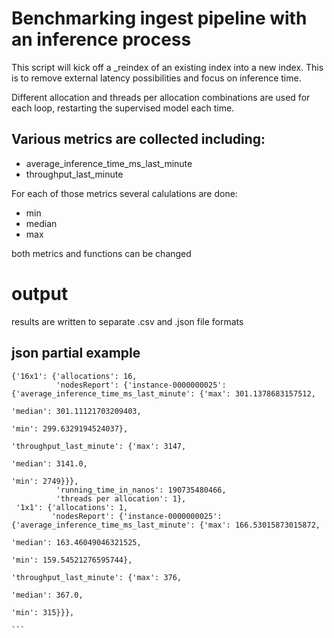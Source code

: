 # Benchmarking ingest pipeline with an inference process 
This script will kick off a _reindex of an existing index into a new index. This is to remove external latency possibilities and focus on inference time. 

Different allocation and threads per allocation combinations are used for each loop, restarting the supervised model each time. 

## Various metrics are collected including:
- average_inference_time_ms_last_minute
- throughput_last_minute

For each of those metrics several calulations are done:
- min
- median
- max

both metrics and functions can be changed

# output
results are written to separate .csv and .json file formats

## json partial example
```
{'16x1': {'allocations': 16,
          'nodesReport': {'instance-0000000025': {'average_inference_time_ms_last_minute': {'max': 301.1378683157512,
                                                                                            'median': 301.11121703209403,
                                                                                            'min': 299.6329194524037},
                                                  'throughput_last_minute': {'max': 3147,
                                                                             'median': 3141.0,
                                                                             'min': 2749}}},
          'running_time_in_nanos': 190735480466,
          'threads per allocation': 1},
 '1x1': {'allocations': 1,
         'nodesReport': {'instance-0000000025': {'average_inference_time_ms_last_minute': {'max': 166.53015873015872,
                                                                                           'median': 163.46049046321525,
                                                                                           'min': 159.54521276595744},
                                                 'throughput_last_minute': {'max': 376,
                                                                            'median': 367.0,
                                                                            'min': 315}}},
                                                                            ```